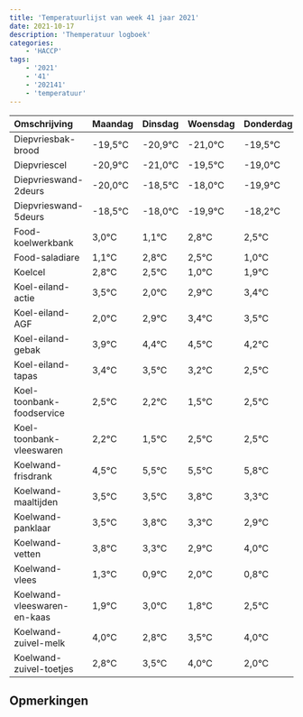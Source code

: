```yaml
---
title: 'Temperatuurlijst van week 41 jaar 2021'
date: 2021-10-17
description: 'Themperatuur logboek'
categories:
    - 'HACCP'
tags:
    - '2021'
    - '41'
    - '202141'
    - 'temperatuur'
---
```

|Omschrijving|Maandag|Dinsdag|Woensdag|Donderdag|Vrijdag|Zaterdag|Zondag|
|:---|:---|:---|:---|:---|:---|:---|:---|
|Diepvriesbak-brood|-19,5°C|-20,9°C|-21,0°C|-19,5°C|-19,0°C|-20,9°C|-19,2°C|
|Diepvriescel|-20,9°C|-21,0°C|-19,5°C|-19,0°C|-20,9°C|-19,2°C|-19,5°C|
|Diepvrieswand-2deurs|-20,0°C|-18,5°C|-18,0°C|-19,9°C|-18,2°C|-18,5°C|-20,0°C|
|Diepvrieswand-5deurs|-18,5°C|-18,0°C|-19,9°C|-18,2°C|-18,5°C|-20,0°C|-19,1°C|
|Food-koelwerkbank|3,0°C|1,1°C|2,8°C|2,5°C|1,0°C|1,9°C|2,4°C|
|Food-saladiare|1,1°C|2,8°C|2,5°C|1,0°C|1,9°C|2,4°C|2,5°C|
|Koelcel|2,8°C|2,5°C|1,0°C|1,9°C|2,4°C|2,5°C|2,2°C|
|Koel-eiland-actie|3,5°C|2,0°C|2,9°C|3,4°C|3,5°C|3,2°C|2,5°C|
|Koel-eiland-AGF|2,0°C|2,9°C|3,4°C|3,5°C|3,2°C|2,5°C|3,5°C|
|Koel-eiland-gebak|3,9°C|4,4°C|4,5°C|4,2°C|3,5°C|4,5°C|4,5°C|
|Koel-eiland-tapas|3,4°C|3,5°C|3,2°C|2,5°C|3,5°C|3,5°C|3,8°C|
|Koel-toonbank-foodservice|2,5°C|2,2°C|1,5°C|2,5°C|2,5°C|2,8°C|2,3°C|
|Koel-toonbank-vleeswaren|2,2°C|1,5°C|2,5°C|2,5°C|2,8°C|2,3°C|1,9°C|
|Koelwand-frisdrank|4,5°C|5,5°C|5,5°C|5,8°C|5,3°C|4,9°C|6,0°C|
|Koelwand-maaltijden|3,5°C|3,5°C|3,8°C|3,3°C|2,9°C|4,0°C|2,8°C|
|Koelwand-panklaar|3,5°C|3,8°C|3,3°C|2,9°C|4,0°C|2,8°C|3,5°C|
|Koelwand-vetten|3,8°C|3,3°C|2,9°C|4,0°C|2,8°C|3,5°C|4,0°C|
|Koelwand-vlees|1,3°C|0,9°C|2,0°C|0,8°C|1,5°C|2,0°C|0,0°C|
|Koelwand-vleeswaren-en-kaas|1,9°C|3,0°C|1,8°C|2,5°C|3,0°C|1,0°C|1,0°C|
|Koelwand-zuivel-melk|4,0°C|2,8°C|3,5°C|4,0°C|2,0°C|2,0°C|3,9°C|
|Koelwand-zuivel-toetjes|2,8°C|3,5°C|4,0°C|2,0°C|2,0°C|3,9°C|4,0°C|

## Opmerkingen


